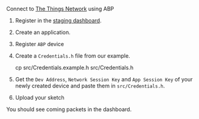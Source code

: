 Connect to [The Things Network](https://www.thethingsnetwork.org/)
using ABP

1. Register in the [staging dashboard](https://staging.thethingsnetwork.org).

2. Create an application.

3. Register `ABP` device

4. Create a `Credentials.h` file from our example.

    cp src/Credentials.example.h src/Credentials.h

5. Get the `Dev Address`, `Network Session Key` and `App Session Key` of your newly created device and paste them in `src/Credentials.h`.

6. Upload your sketch

You should see coming packets in the dashboard.
